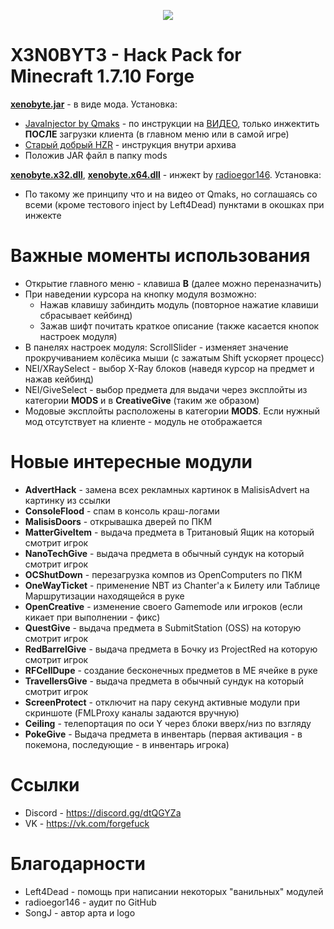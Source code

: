 <p align="center"><img src="https://github.com/N1nt4nd0/Xenobyte/blob/master/logo.png"></p>

# X3N0BYT3 - Hack Pack for Minecraft 1.7.10 Forge

<a href="https://github.com/N1nt4nd0/Xenobyte/releases/download/1.0.24/xenobyte.jar"><b>xenobyte.jar</b></a> - в виде мода. Установка:
  - <a href="https://yadi.sk/d/l-bIC0a-grPrgA">JavaInjector by Qmaks</a> - по инструкции на <a href="https://www.youtube.com/watch?v=hmquFs06PlU">ВИДЕО</a>, только инжектить <b>ПОСЛЕ</b> загрузки клиента (в главном меню или в самой игре)
  - <a href="https://yadi.sk/d/VRL1rF5E3KQHzb">Старый добрый HZR</a> - инструкция внутри архива
  - Положив JAR файл в папку mods
  
<a href="https://github.com/N1nt4nd0/Xenobyte/releases/download/1.0.24/xenobyte.x32.dll"><b>xenobyte.x32.dll</b></a>, <a href="https://github.com/N1nt4nd0/Xenobyte/releases/download/1.0.24/xenobyte.x64.dll"><b>xenobyte.x64.dll</b></a> - инжект by <a href="https://github.com/radioegor146">radioegor146</a>. Установка:
  - По такому же принципу что и на видео от Qmaks, но соглашаясь со всеми (кроме тестового inject by Left4Dead) пунктами в окошках при инжекте

# Важные моменты использования

  - Открытие главного меню - клавиша <b>B</b> (далее можно переназначить)
  - При наведении курсора на кнопку модуля возможно:
      + Нажав клавишу забиндить модуль (повторное нажатие клавиши сбрасывает кейбинд)
      + Зажав шифт почитать краткое описание (также касается кнопок настроек модуля)
  - В панелях настроек модуля: ScrollSlider - изменяет значение прокручиванием колёсика мыши (с зажатым Shift ускоряет процесс)
  - NEI/XRaySelect - выбор X-Ray блоков (наведя курсор на предмет и нажав кейбинд)
  - NEI/GiveSelect - выбор предмета для выдачи через эксплойты из категории <b>MODS</b> и в <b>CreativeGive</b> (таким же образом)
  - Модовые эксплойты расположены в категории <b>MODS</b>. Если нужный мод отсутствует на клиенте - модуль не отображается

# Новые интересные модули

  - <b>AdvertHack</b> - замена всех рекламных картинок в MalisisAdvert на картинку из ссылки 
  - <b>ConsoleFlood</b> - спам в консоль краш-логами
  - <b>MalisisDoors</b> - открывашка дверей по ПКМ
  - <b>MatterGiveItem</b> - выдача предмета в Тритановый Ящик на который смотрит игрок
  - <b>NanoTechGive</b> - выдача предмета в обычный сундук на который смотрит игрок
  - <b>OCShutDown</b> - перезагрузка компов из OpenComputers по ПКМ
  - <b>OneWayTicket</b> - применение NBT из Chanter'a к Билету или Таблице Маршрутизации находящейся в руке
  - <b>OpenCreative</b> - изменение своего Gamemode или игроков (если кикает при выполнении - фикс)
  - <b>QuestGive</b> - выдача предмета в SubmitStation (OSS) на которую смотрит игрок
  - <b>RedBarrelGive</b> - выдача предмета в Бочку из ProjectRed на которую смотрит игрок
  - <b>RFCellDupe</b> - создание бесконечных предметов в ME ячейке в руке
  - <b>TravellersGive</b> - выдача предмета в обычный сундук на который смотрит игрок
  - <b>ScreenProtect</b> - отключит на пару секунд активные модули при скриншоте (FMLProxy каналы задаются вручную)
  - <b>Ceiling</b> - телепортация по оси Y через блоки вверх/низ по взгляду
  - <b>PokeGive</b> - Выдача предмета в инвентарь (первая активация - в покемона, последующие - в инвентарь игрока)
  
# Ссылки

  - Discord - https://discord.gg/dtQGYZa
  - VK - https://vk.com/forgefuck

# Благодарности

  - Left4Dead - помощь при написании некоторых "ванильных" модулей
  - radioegor146 - аудит по GitHub
  - SongJ - автор арта и logo
